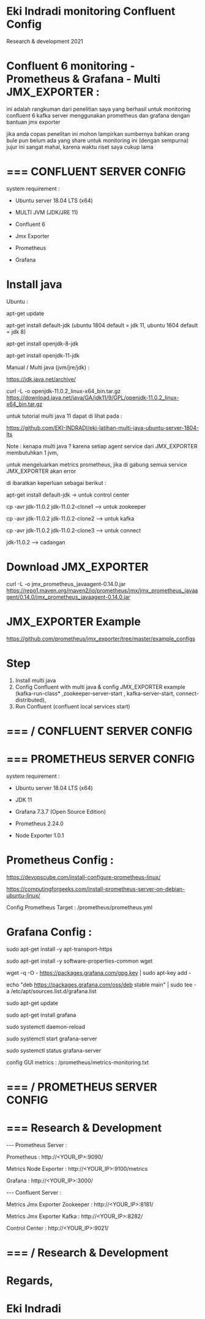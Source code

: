 # Eki Indradi monitoring Confluent Config 

Research & development 2021

# Confluent 6 monitoring - Prometheus & Grafana  - Multi JMX_EXPORTER :

ini adalah rangkuman dari penelitian saya yang berhasil untuk monitoring 
confluent 6 kafka server menggunakan prometheus dan grafana dengan bantuan jmx exporter

jika anda copas penelitan ini mohon lampirkan sumbernya bahkan 
orang bule pun belum ada yang share untuk monitoring ini (dengan sempurna)
jujur ini sangat mahal, karena waktu riset saya cukup lama 


# === CONFLUENT SERVER CONFIG

system requirement : 

- Ubuntu server 18.04 LTS (x64)

- MULTI JVM (JDK/JRE 11)

- Confluent 6

- Jmx Exporter

- Prometheus

- Grafana



# Install java

Ubuntu :

apt-get update

apt-get install default-jdk  (ubuntu 1804 default = jdk 11, ubuntu 1604 default = jdk 8)

apt-get install openjdk-8-jdk

apt-get install openjdk-11-jdk


Manual / Multi java (jvm/jre/jdk) :

https://jdk.java.net/archive/


curl -L -o openjdk-11.0.2_linux-x64_bin.tar.gz https://download.java.net/java/GA/jdk11/9/GPL/openjdk-11.0.2_linux-x64_bin.tar.gz

untuk tutorial multi java 11 dapat di lihat pada :

https://github.com/EKI-INDRADI/eki-latihan-multi-java-ubuntu-server-1804-lts










Note : kenapa multi java ? karena setiap agent service dari JMX_EXPORTER membutuhkan 1 jvm, 

untuk mengeluarkan metrics prometheus, jika di gabung semua service JMX_EXPORTER akan error




di ibaratkan keperluan sebagai berikut : 




apt-get install default-jdk -> untuk control center

cp -avr jdk-11.0.2 jdk-11.0.2-clone1 --> untuk zookeeper

cp -avr jdk-11.0.2 jdk-11.0.2-clone2 --> untuk kafka

cp -avr jdk-11.0.2 jdk-11.0.2-clone3 --> untuk connect

jdk-11.0.2 --> cadangan

# Download JMX_EXPORTER

curl -L -o jmx_prometheus_javaagent-0.14.0.jar https://repo1.maven.org/maven2/io/prometheus/jmx/jmx_prometheus_javaagent/0.14.0/jmx_prometheus_javaagent-0.14.0.jar




# JMX_EXPORTER Example

https://github.com/prometheus/jmx_exporter/tree/master/example_configs





# Step

1. Install multi java 
2. Config Confluent with multi java & config JMX_EXPORTER example (kafka-run-class* ,zookeeper-server-start , kafka-server-start, connect-distributed), 
3. Run Confluent (confluent local services start)


# === / CONFLUENT SERVER CONFIG








# === PROMETHEUS SERVER CONFIG

system requirement :

- Ubuntu server 18.04 LTS (x64)

- JDK 11

- Grafana 7.3.7 (Open Source Edition)

- Prometheus 2.24.0

- Node Exporter 1.0.1




# Prometheus Config :

https://devopscube.com/install-configure-prometheus-linux/

https://computingforgeeks.com/install-prometheus-server-on-debian-ubuntu-linux/


Config Prometheus Target : /prometheus/prometheus.yml


# Grafana Config :


sudo apt-get install -y apt-transport-https

sudo apt-get install -y software-properties-common wget

wget -q -O - https://packages.grafana.com/gpg.key | sudo apt-key add -

echo "deb https://packages.grafana.com/oss/deb stable main" | sudo tee -a /etc/apt/sources.list.d/grafana.list

sudo apt-get update

sudo apt-get install grafana

sudo systemctl daemon-reload

sudo systemctl start grafana-server

sudo systemctl status grafana-server







config GUI metrics :  /prometheus/metrics-monitoring.txt


# === / PROMETHEUS SERVER CONFIG











# === Research & Development

--- Prometheus Server :

Prometheus : http://<YOUR_IP>:9090/  

Metrics Node Exporter : http://<YOUR_IP>:9100/metrics

Grafana : http://<YOUR_IP>:3000/



--- Confluent Server :

Metrics Jmx Exporter Zookeeper : http://<YOUR_IP>:8181/

Metrics Jmx Exporter Kafka : http://<YOUR_IP>:8282/

Control Center : http://<YOUR_IP>:9021/



# === / Research & Development



# Regards,

# Eki Indradi